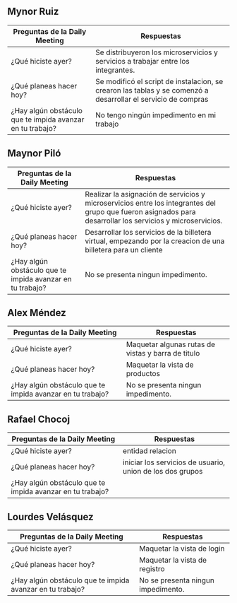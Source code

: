 ## Mynor Ruiz

| Preguntas de la Daily Meeting | Respuestas |
| --- | --- |
| ¿Qué hiciste ayer? |  Se distribuyeron los microservicios y servicios a trabajar entre los integrantes. |
| ¿Qué planeas hacer hoy? | Se modificó el script de instalacion, se crearon las tablas y se comenzó a desarrollar el servicio de compras|
| ¿Hay algún obstáculo que te impida avanzar en tu trabajo? | No tengo ningún impedimento en mi trabajo |

## Maynor Piló

| Preguntas de la Daily Meeting | Respuestas |
| --- | --- |
| ¿Qué hiciste ayer? |Realizar la asignación de servicios y microservicios entre los integrantes del grupo que fueron asignados para desarrollar los servicios y microservicios.  |
| ¿Qué planeas hacer hoy? |Desarrollar los servicios de la billetera virtual, empezando por la creacion de una billetera para un cliente |
| ¿Hay algún obstáculo que te impida avanzar en tu trabajo? |No se presenta ningun impedimento. |

## Alex Méndez

| Preguntas de la Daily Meeting | Respuestas |
| --- | --- |
| ¿Qué hiciste ayer? | Maquetar algunas rutas de vistas y barra de titulo |
| ¿Qué planeas hacer hoy? | Maquetar la vista de productos |
| ¿Hay algún obstáculo que te impida avanzar en tu trabajo? | No se presenta ningun impedimento. |

## Rafael Chocoj

| Preguntas de la Daily Meeting | Respuestas |
| --- | --- |
| ¿Qué hiciste ayer? | entidad relacion |
| ¿Qué planeas hacer hoy? | iniciar los servicios de usuario, union de los dos grupos |
| ¿Hay algún obstáculo que te impida avanzar en tu trabajo? |  |

## Lourdes Velásquez

| Preguntas de la Daily Meeting | Respuestas |
| --- | --- |
| ¿Qué hiciste ayer? | Maquetar la vista de login  |
| ¿Qué planeas hacer hoy? | Maquetar la vista de registro |
| ¿Hay algún obstáculo que te impida avanzar en tu trabajo? | No se presenta ningun impedimento. |